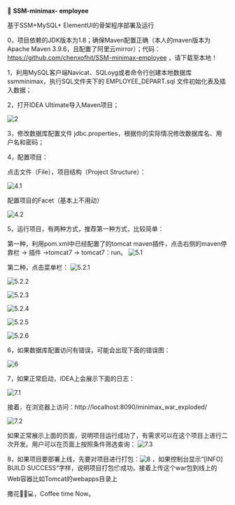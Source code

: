 🔧 **SSM-minimax- employee**

基于SSM+MySQL+ ElementUI的骨架程序部署及运行

0，项目依赖的JDK版本为1.8；确保Maven配置正确（本人的maven版本为Apache Maven 3.9.6，且配置了阿里云mirror）；代码：https://github.com/chenxofhit/SSM-minimax-employee ，请下载至本地！

1，利用MySQL客户端Navicat、SQLoyg或者命令行创建本地数据库 ssmminimax，执行SQL文件夹下的 EMPLOYEE_DEPART.sql 文件初始化表及插入数据；

2，打开IDEA Ultimate导入Maven项目；

![2](https://raw.githubusercontent.com/chenxofhit/picx-images-hosting/master/202404200100076.png)

3，修改数据库配置文件 jdbc.properties，根据你的实际情况修改数据库名、用户名和密码；

4，配置项目：

点击文件（File），项目结构（Project Structure）：

![4.1](https://raw.githubusercontent.com/chenxofhit/picx-images-hosting/master/202404200102349.png)

配置项目的Facet（基本上不用动）

![4.2](https://raw.githubusercontent.com/chenxofhit/picx-images-hosting/master/202404200105072.png)

5，运行项目，有两种方式，推荐第一种方式，比较简单：

第一种，利用pom.xml中已经配置了的tomcat maven插件，点击右侧的maven停靠栏 -> 插件 ->tomcat7 -> tomcat7：run。
![5.1](https://raw.githubusercontent.com/chenxofhit/picx-images-hosting/master/202404200109902.png)

第二种，点击菜单栏：
![5.2.1](https://raw.githubusercontent.com/chenxofhit/picx-images-hosting/master/202404200112874.png)

![5.2.2](https://raw.githubusercontent.com/chenxofhit/picx-images-hosting/master/202404200115742.png)

![5.2.3](https://raw.githubusercontent.com/chenxofhit/picx-images-hosting/master/202404200118775.png)

![5.2.4](https://raw.githubusercontent.com/chenxofhit/picx-images-hosting/master/202404200119656.png)

![5.2.5](https://raw.githubusercontent.com/chenxofhit/picx-images-hosting/master/202404200122274.png)

![5.2.6](https://raw.githubusercontent.com/chenxofhit/picx-images-hosting/master/202404200124388.png)

6，如果数据库配置访问有错误，可能会出现下面的错误图：

![6](https://raw.githubusercontent.com/chenxofhit/picx-images-hosting/master/202404200129869.png)

7，如果正常启动，IDEA上会展示下面的日志：

![7.1](https://raw.githubusercontent.com/chenxofhit/picx-images-hosting/master/202404200130305.png)

接着，在浏览器上访问：http://localhost:8090/minimax_war_exploded/

![7.2](https://raw.githubusercontent.com/chenxofhit/picx-images-hosting/master/202404200133393.png)

如果正常展示上面的页面，说明项目运行成功了，有需求可以在这个项目上进行二次开发。用户可以在页面上按照条件筛选查询：
![7.3](https://raw.githubusercontent.com/chenxofhit/picx-images-hosting/master/202404200140982.png)

8，如果项目要部署上线，先要对项目进行打包：![8](https://raw.githubusercontent.com/chenxofhit/picx-images-hosting/master/202404212005242.png)
，如果控制台显示“[INFO] BUILD SUCCESS“字样，说明项目打包📦成功。接着上传这个war包到线上的Web容器比如Tomcat的webapps目录上

撒花🎉🚀💻，Coffee time Now。
